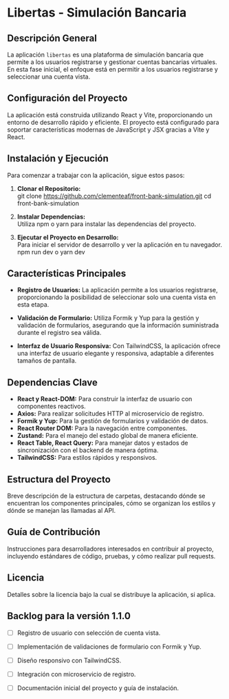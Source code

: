 # Libertas - Simulación Bancaria

## Descripción General

La aplicación `libertas` es una plataforma de simulación bancaria que permite a los usuarios registrarse y gestionar cuentas bancarias virtuales. En esta fase inicial, el enfoque está en permitir a los usuarios registrarse y seleccionar una cuenta vista.

## Configuración del Proyecto

La aplicación está construida utilizando React y Vite, proporcionando un entorno de desarrollo rápido y eficiente. El proyecto está configurado para soportar características modernas de JavaScript y JSX gracias a Vite y React.

## Instalación y Ejecución

Para comenzar a trabajar con la aplicación, sigue estos pasos:

1. **Clonar el Repositorio:**  
git clone https://github.com/clementeaf/front-bank-simulation.git
cd front-bank-simulation

2. **Instalar Dependencias:**  
Utiliza npm o yarn para instalar las dependencias del proyecto.

3. **Ejecutar el Proyecto en Desarrollo:**  
Para iniciar el servidor de desarrollo y ver la aplicación en tu navegador.
npm run dev o yarn dev


## Características Principales

- **Registro de Usuarios:** La aplicación permite a los usuarios registrarse, proporcionando la posibilidad de seleccionar solo una cuenta vista en esta etapa.

- **Validación de Formulario:** Utiliza Formik y Yup para la gestión y validación de formularios, asegurando que la información suministrada durante el registro sea válida.

- **Interfaz de Usuario Responsiva:** Con TailwindCSS, la aplicación ofrece una interfaz de usuario elegante y responsiva, adaptable a diferentes tamaños de pantalla.

## Dependencias Clave

- **React y React-DOM:** Para construir la interfaz de usuario con componentes reactivos.
- **Axios:** Para realizar solicitudes HTTP al microservicio de registro.
- **Formik y Yup:** Para la gestión de formularios y validación de datos.
- **React Router DOM:** Para la navegación entre componentes.
- **Zustand:** Para el manejo del estado global de manera eficiente.
- **React Table, React Query:** Para manejar datos y estados de sincronización con el backend de manera óptima.
- **TailwindCSS:** Para estilos rápidos y responsivos.

## Estructura del Proyecto

Breve descripción de la estructura de carpetas, destacando dónde se encuentran los componentes principales, cómo se organizan los estilos y dónde se manejan las llamadas al API.

## Guía de Contribución

Instrucciones para desarrolladores interesados en contribuir al proyecto, incluyendo estándares de código, pruebas, y cómo realizar pull requests.

## Licencia

Detalles sobre la licencia bajo la cual se distribuye la aplicación, si aplica.

## Backlog para la versión 1.1.0

- [ ] Registro de usuario con selección de cuenta vista.
- [ ] Implementación de validaciones de formulario con Formik y Yup.
- [ ] Diseño responsivo con TailwindCSS.
- [ ] Integración con microservicio de registro.
- [ ] Documentación inicial del proyecto y guía de instalación.

